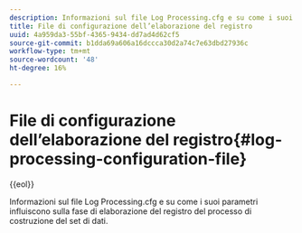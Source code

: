 ```yaml
---
description: Informazioni sul file Log Processing.cfg e su come i suoi parametri influiscono sulla fase di elaborazione del registro del processo di costruzione del set di dati.
title: File di configurazione dell’elaborazione del registro
uuid: 4a959da3-55bf-4365-9434-dd7ad4d62cf5
source-git-commit: b1dda69a606a16dccca30d2a74c7e63dbd27936c
workflow-type: tm+mt
source-wordcount: '48'
ht-degree: 16%

---
```



# File di configurazione dell’elaborazione del registro{#log-processing-configuration-file}

{{eol}}

Informazioni sul file Log Processing.cfg e su come i suoi parametri influiscono sulla fase di elaborazione del registro del processo di costruzione del set di dati.


